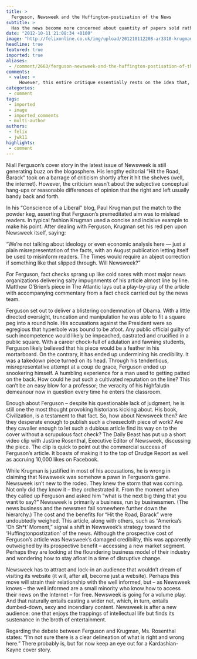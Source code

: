 ```yaml
---
title: >
  Ferguson, Newsweek and the Huffington-postisation of the News
subtitle: >
  Has the news become more concerned about quantity of papers sold rather than quality of news reporting?
date: "2012-10-11 21:08:34 +0100"
image: "http://felixonline.co.uk/img/upload/201210112208-ar3310-krugman-fergusonrgb.jpg"
headline: true
featured: true
imported: true
aliases:
 - /comment/2663/ferguson-newsweek-and-the-huffington-postisation-of-the-news
comments:
 - value: >
     However, this entire critique essentially rests on the idea that, whereas Ferguson is a sneaky partisan, Krugman is a paragon of trustworthy objectivity. Nothing could be further from the truth; there are few commentators out there more clearly biased and blinkered the Krugman. <br> <br>The problem is the rise of constant-access information - a vacuum must be filled, and as such there is a constant stream of spurious, weasel-worded criticism from all sides which rushes in to fill the airwaves.,Actually, as far as this article is concerned, Krugman seems to serve more as a segue than anything else. ,Built on Sand, what does Krugman's objectivity have to do with anything? The Krugman vs. Ferguson debate is just a jumping off point to discuss what happened. As was pointed out, the Atlantic provides a fact check showing the points Ferguson was wrong about, which turned out to be many points. Ferguson obviously knows the things he wrote were incorrect, being so highly educated. If you have an argument for why the Atlant
categories:
 - comment
tags:
 - imported
 - image
 - imported_comments
 - multi-author
authors:
 - felix
 - jwk11
highlights:
 - comment
---
```


Niall Ferguson’s cover story in the latest issue of Newsweek is still generating buzz on the blogosphere. His lengthy editorial “Hit the Road, Barack” took on a barrage of criticism shortly after it hit the shelves (well, the internet). However, the criticism wasn’t about the subjective conceptual hang-ups or reasonable differences of opinion that the right and left usually bandy back and forth.

In his “Conscience of a Liberal” blog, Paul Krugman put the match to the powder keg, asserting that Ferguson’s premeditated aim was to mislead readers. In typical fashion Krugman used a concise and incisive example to make his point. After dealing with Ferguson, Krugman set his red pen upon Newsweek itself, saying:

“We’re not talking about ideology or even economic analysis here — just a plain misrepresentation of the facts, with an August publication letting itself be used to misinform readers. The Times would require an abject correction if something like that slipped through. Will Newsweek?”

For Ferguson, fact checks sprang up like cold sores with most major news organizations delivering salty impugnments of his article almost line by line. Matthew O’Brien’s piece in The Atlantic lays out a play-by-play of the article with accompanying commentary from a fact check carried out by the news team.

Ferguson set out to deliver a blistering condemnation of Obama. With a little directed oversight, truncation and manipulation he was able to fit a square peg into a round hole. His accusations against the President were so egregious that hyperbole was bound to be afoot. Any public official guilty of such incompetence would likely be impeached, castrated and crucified in a public square. With a career chock-full of adulation and fawning students, Ferguson likely believed that his piece would be a feather in his mortarboard. On the contrary, it has ended up undermining his credibility. It was a takedown piece turned on its head. Through his tendentious, misrepresentative attempt at a coup de grace, Ferguson ended up snookering himself. A humbling experience for a man used to getting patted on the back. How could he put such a cultivated reputation on the line? This can’t be an easy blow for a professor; the veracity of his highfalutin demeanour now in question every time he enters the classroom.

Enough about Ferguson – despite his questionable lack of judgment, he is still one the most thought provoking historians kicking about. His book, Civilization, is a testament to that fact. So, how about Newsweek then? Are they desperate enough to publish such a cheesecloth piece of work? Are they cavalier enough to let such a dubious article find its way on to the cover without a scrupulous fact check? The Daily Beast has put up a short video clip with Justine Rosenthal, Executive Editor of Newsweek, discussing the piece. The clip is quick to point out the commercial success of Ferguson’s article. It boasts of making it to the top of Drudge Report as well as accruing 10,000 likes on Facebook.

While Krugman is justified in most of his accusations, he is wrong in claiming that Newsweek was somehow a pawn in Ferguson’s game. Newsweek isn’t new to the rodeo. They knew the storm that was coming. Not only did they know it – they orchestrated it. From the moment when they called up Ferguson and asked him “what is the next big thing that you want to say?” Newsweek is primarily a business, run by businessmen. (The news business and the newsmen fall somewhere further down the hierarchy.) The cost and the benefits for “Hit the Road, Barack” were undoubtedly weighed. This article, along with others, such as “America’s ‘Oh Sh*t’ Moment,” signal a shift in Newsweek’s strategy toward the ‘Huffingtonpostization’ of the news. Although the prospective cost of Ferguson’s article was Newsweek’s damaged credibility, this was apparently outweighed by its prospective benefit – accessing a new market segment. Perhaps they are looking at the floundering business model of their industry and wondering how to stay afloat in a time of disruptive change.

Newsweek has to attract and lock-in an audience that wouldn’t dream of visiting its website (it will, after all, become just a website). Perhaps this move will strain their relationship with the well informed, but – as Newsweek knows – the well informed are a small minority who know how to access their news on the Internet – for free. Newsweek is going for a volume play. And that naturally entails casting a wider net, which, in turn, entails dumbed-down, sexy and incendiary content. Newsweek is after a new audience: one that enjoys the trappings of intellectual life but finds its sustenance in the broth of entertainment.

Regarding the debate between Ferguson and Krugman, Ms. Rosenthal states: “I’m not sure there is a clear delineation of what is right and wrong here.” There probably is, but for now keep an eye out for a Kardashian-Kayne cover story.
